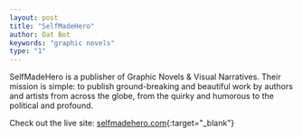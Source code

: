 ```yaml
---
layout: post
title: "SelfMadeHero"
author: Oat Bot
keywords: "graphic novels"
type: "1"
---
```


SelfMadeHero is a publisher of Graphic Novels & Visual Narratives. Their mission is simple: to publish ground-breaking and beautiful work by authors and artists from across the globe, from the quirky and humorous to the political and profound.

Check out the live site: [selfmadehero.com](https://www.selfmadehero.com){:target="_blank"}
